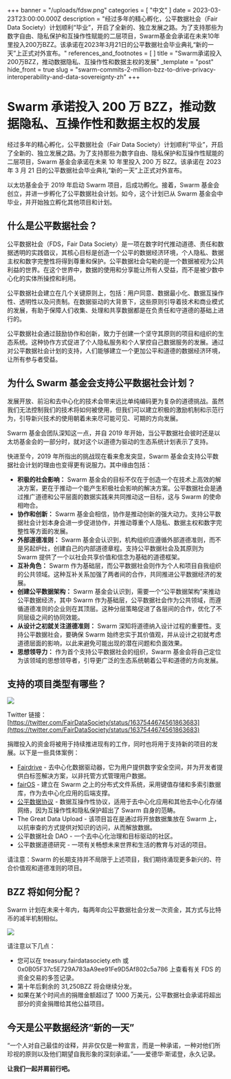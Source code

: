 +++
banner = "/uploads/fdsw.png"
categories = [ "中文" ]
date = 2023-03-23T23:00:00.000Z
description = "经过多年的精心孵化，公平数据社会（Fair Data Society）计划顺利“毕业”，开启了全新的、独立发展之路。为了支持那些为数字自由、隐私保护和互操作性赋能的二层项目，Swarm基金会承诺在未来10年里投入200万BZZ。该承诺在2023年3月21日的公平数据社会毕业典礼“新的一天”上正式对外宣布。"
references_and_footnotes = [ ]
title = "Swarm承诺投入200万BZZ，推动数据隐私、互操作性和数据主权的发展"
_template = "post"
hide_front = true
slug = "swarm-commits-2-million-bzz-to-drive-privacy-interoperability-and-data-sovereignty-zh"
+++

# Swarm 承诺投入 200 万 BZZ，推动数据隐私、互操作性和数据主权的发展

经过多年的精心孵化，公平数据社会（Fair Data Society）计划顺利“毕业”，开启了全新的、独立发展之路。为了支持那些为数字自由、隐私保护和互操作性赋能的二层项目，Swarm 基金会承诺在未来 10 年里投入 200 万 BZZ。该承诺在 2023 年 3 月 21 日的公平数据社会毕业典礼“新的一天”上正式对外宣布。

以太坊基金会于 2019 年启动 Swarm 项目，后成功孵化。接着，Swarm 基金会创立，并进一步孵化了公平数据社会计划。如今，这个计划已从 Swarm 基金会中毕业，并开始独立孵化其他项目和计划。

## 什么是公平数据社会？

公平数据社会（FDS，Fair Data Society）是一项在数字时代推动道德、责任和数据透明的实践倡议，其核心目标是创造一个公平的数据经济环境，个人隐私、数据主权和数字完整性将得到尊重和保护。公平数据社会勾勒的是一个数据被视为公共利益的世界。在这个世界中，数据的使用和分享能让所有人受益，而不是被少数中心化的实体所操控和利用。

公平数据社会建立在几个关键原则上，包括：用户同意、数据最小化、数据互操作性、透明性以及问责制。在数据驱动的大背景下，这些原则引导着技术和商业模式的发展，有助于保障人们收集、处理和共享数据都是在负责任和守道德的基础上进行的。

公平数据社会通过鼓励协作和创新，致力于创建一个坚守其原则的项目和组织的生态系统。这种协作方式促进了个人隐私服务和个人掌控自己数据服务的发展。通过对公平数据社会计划的支持，人们能够建立一个更加公平和道德的数据经济环境，让所有参与者受益。

## 为什么 Swarm 基金会支持公平数据社会计划？

发展开放、前沿和去中心化的技术会带来远比单纯编码更为复杂的道德挑战。虽然我们无法控制我们的技术将如何被使用，但我们可以建立积极的激励机制和示范行为，引导新兴技术的使用朝着未来尽可能可见、可期的方向发展。

Swarm 基金会团队深知这一点，并自 2019 年开始，当公平数据社会彼时还是以太坊基金会的一部分时，就对这个以道德为驱动的生态系统计划表示了支持。

快进至今，2019 年所指出的挑战现在看来愈发突显，Swarm 基金会支持公平数据社会计划的理由也变得更有说服力。其中缘由包括：

- **积极的社会影响：** Swarm 基金会的目标不仅在于创造一个在技术上高效的解决方案，更在于推动一个能产生积极社会影响的解决方案。公平数据社会是通过推广道德和公平层面的数据实践来共同推动这一目标，这与 Swarm 的使命相吻合。
- **协作和创新：** Swarm 基金会相信，协作是推动创新的强大动力。支持公平数据社会计划本身会进一步促进协作，并推动尊重个人隐私、数据主权和数字完整性等方面的发展。
- **外部道德准则：** Swarm 基金会认识到，机构组织应遵循外部道德准则，而不是另起炉灶，创建自己的内部道德章程。支持公平数据社会及其原则为 Swarm 提供了一个以社会共享价值和信念为基础的道德框架。
- **互补角色：** Swarm 作为基础层，而公平数据社会则作为个人和项目自我组织的公共领域。这种互补关系加强了两者间的合作，共同推进公平数据经济的发展。
- **创建公平数据架构：** Swarm 基金会认识到，需要一个“公平数据架构”来推动公平数据经济，其中 Swarm 作为基础层，公平数据社会作为公共领域，而遵循道德准则的企业则在其顶层。这种分层策略促进了各层间的合作，优化了不同层级之间的协同效能。
- **从设计之初就关注道德准则：** Swarm 深知将道德纳入设计过程的重要性。支持公平数据社会，要确保 Swarm 始终忠实于其价值观，并从设计之初就考虑道德层面的影响，以此来避免可能出现的潜在问题和负面效果。
- **思想领导力：** 作为首个支持公平数据社会的组织，Swarm 基金会将自己定位为该领域的思想领导者，引导更广泛的生态系统朝着公平和道德的方向发展。

## 支持的项目类型有哪些？

![](/uploads/screenshot-2023-03-24-at-10-05-58.png)

Twitter 链接：[https://twitter.com/FairDataSociety/status/1637544674561863683](https://twitter.com/FairDataSociety/status/1637544674561863683)

捐赠投入的资金将被用于持续推进现有的工作，同时也将用于支持新的项目的发展。以下是一些具体案例：

- [Fairdrive](https://fairdrive.io/) - 去中心化数据驱动器，它为用户提供数字安全空间，并为开发者提供白标签解决方案，以非托管方式管理用户数据。
- [fairOS](https://docs.fairos.fairdatasociety.org/docs/) - 建立在 Swarm 之上的分布式文件系统，采用键值存储和多索引数据库，作为去中心化应用的后端支撑。
- [公平数据协议](https://fdp.fairdatasociety.org/) - 数据互操作性协议，适用于去中心化应用和其他去中心化存储网络，因为互操作性和隐私保护超出了 Swarm 自身的范畴。
- The Great Data Upload - 该项目旨在是通过将开放数据集放在 Swarm 上，以抗审查的方式提供对知识的访问，从而解放数据。
- 公平数据社会 DAO - 一个去中心化治理和目标驱动的社区。
- 公平数据道德研究 - 一项有关畅想未来世界和生活的教育与对话的项目。

请注意：Swarm 的长期支持并不局限于上述项目，我们期待涌现更多新兴的、符合价值观和道德准则的项目。

## BZZ 将如何分配？

Swarm 计划在未来十年内，每两年向公平数据社会分发一次资金，其方式与比特币的减半机制相似。

![](/uploads/screenshot-2023-03-24-at-09-28-32.png)

请注意以下几点：

- 您可以在 treasury.fairdatasociety.eth 或 0x0B05F37c5E729A783aA9ee91Fe9D5Af802c5a786 上查看有关 FDS 的资金交易的多签记录。
- 第十年后剩余的 31,250BZZ 将会继续分发。
- 如果在某个时间点的捐赠金额超过了 1000 万美元，公平数据社会承诺将超出部分的资金捐赠给其他公益项目。

## 今天是公平数据经济“新的一天”

“一个人对自己最佳的诠释，并非仅仅是一种宣言，而是一种承诺，一种对他们所珍视的原则以及他们期望自我形象的深刻承诺。”——爱德华·斯诺登，永久记录。

**让我们一起并肩前行吧。**
